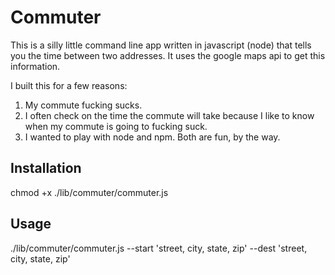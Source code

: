 # Commuter

This is a silly little command line app written in javascript (node) that tells you the time between two addresses. It uses the google maps api to get this information.

I built this for a few reasons:

1. My commute fucking sucks.
2. I often check on the time the commute will take because I like to know when my commute is going to fucking suck.
3. I wanted to play with node and npm. Both are fun, by the way.

## Installation

chmod +x ./lib/commuter/commuter.js

## Usage

./lib/commuter/commuter.js --start 'street, city, state, zip' --dest 'street, city, state, zip'